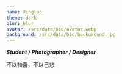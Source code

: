 ```yaml
---
name: Xingluo
theme: dark
blur: blur
avatar: /src/data/bio/avatar.webp
background: /src/data/bio/background.jpg
---
```

***Student / Photographer / Designer***

不以物喜，不以己悲
